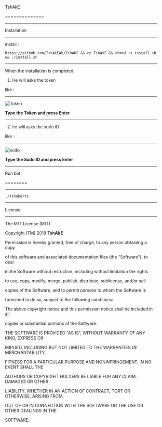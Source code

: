 TshAkE

==============

______________________________________________________________________________________________________________________

Installation

------------

install :

```https://github.com/TshAkEAb/TshAkE && cd TshAkE && chmod +x install.sh && ./install.sh```

______________________________________________________________________________________________________________________

When the installation is completed,

1. He will asks the token

like :

------

![Token](https://e.top4top.net/p_84060nx91.jpg)

**Type the Token and press Enter**

______________________________________________________________________________________________________________________

2. he will asks the sudo ID

like :

------

![sudo](https://d.top4top.net/p_8405q10k1.jpg)

**Type the Sudo ID and press Enter**

______________________________________________________________________________________________________________________

Run bot

========

______________________________________________________________________________________________________________________

```./Tshake/ts```

______________________________________________________________________________________________________________________

License

-------

The MIT License (MIT)

Copyright (TM) 2018 **TshAkE**

Permission is hereby granted, free of charge, to any person obtaining a copy

of this software and associated documentation files (the "Software"), to deal

in the Software without restriction, including without limitation the rights

to use, copy, modify, merge, publish, distribute, sublicense, and/or sell

copies of the Software, and to permit persons to whom the Software is

furnished to do so, subject to the following conditions:

The above copyright notice and this permission notice shall be included in all

copies or substantial portions of the Software.

THE SOFTWARE IS PROVIDED "AS IS", WITHOUT WARRANTY OF ANY KIND, EXPRESS OR

IMPLIED, INCLUDING BUT NOT LIMITED TO THE WARRANTIES OF MERCHANTABILITY,

FITNESS FOR A PARTICULAR PURPOSE AND NONINFRINGEMENT. IN NO EVENT SHALL THE

AUTHORS OR COPYRIGHT HOLDERS BE LIABLE FOR ANY CLAIM, DAMAGES OR OTHER

LIABILITY, WHETHER IN AN ACTION OF CONTRACT, TORT OR OTHERWISE, ARISING FROM,

OUT OF OR IN CONNECTION WITH THE SOFTWARE OR THE USE OR OTHER DEALINGS IN THE

SOFTWARE.

